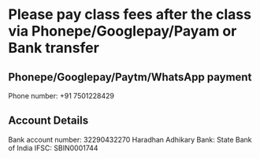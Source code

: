# Please pay class fees after the class via Phonepe/Googlepay/Payam or Bank transfer 
## Phonepe/Googlepay/Paytm/WhatsApp payment
Phone number: +91 7501228429

## Account Details
Bank account number: 32290432270
Haradhan Adhikary 
Bank: State Bank of India 
IFSC: SBIN0001744
